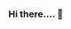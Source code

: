 ### Hi there.... 👋
<!-- 
![Yahya's github stats](https://github-readme-stats.vercel.app/api?username=itsyahyaa&count_private=true&show_icons=true&theme=synthwave) -->
<!--
**itsyahyaa/itsyahyaa** is a ✨ _special_ ✨ repository because its `README.md` (this file) appears on your GitHub profile.

Here are some ideas to get you started:

- 🔭 I’m currently working on ...
- 🌱 I’m currently learning ...
- 👯 I’m looking to collaborate on ...
- 🤔 I’m looking for help with ...
- 💬 Ask me about ...
- 📫 How to reach me: ...
- 😄 Pronouns: ...
- ⚡ Fun fact: ...
-->
